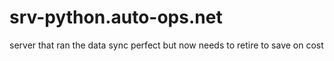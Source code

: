 # srv-python.auto-ops.net
server that ran the data sync perfect but now needs to retire to save on cost
